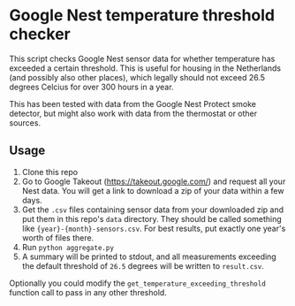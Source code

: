 # Google Nest temperature threshold checker

This script checks Google Nest sensor data for whether temperature has exceeded a certain threshold. This is useful for housing in the Netherlands (and possibly also other places), which legally should not exceed 26.5 degrees Celcius for over 300 hours in a year.

This has been tested with data from the Google Nest Protect smoke detector, but might also work with data from the thermostat or other sources.

## Usage

1. Clone this repo
2. Go to Google Takeout (https://takeout.google.com/) and request all your Nest data. You will get a link to download a zip of your data within a few days.
3. Get the `.csv` files containing sensor data from your downloaded zip and put them in this repo's `data` directory. They should be called something like `{year}-{month}-sensors.csv`. For best results, put exactly one year's worth of files there.
4. Run `python aggregate.py`
5. A summary will be printed to stdout, and all measurements exceeding the default threshold of `26.5` degrees will be written to `result.csv`.

Optionally you could modify the `get_temperature_exceeding_threshold` function call to pass in any other threshold.